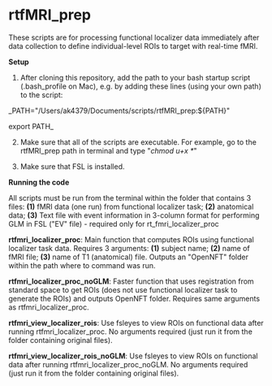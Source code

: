 # rtfMRI_prep
These scripts are for processing functional localizer data immediately after data collection to define individual-level ROIs to target with real-time fMRI.

**Setup**
1. After cloning this repository, add the path to your bash startup script (.bash_profile on Mac), e.g. by adding these lines (using your own path) to the script:

_PATH="/Users/ak4379/Documents/scripts/rtfMRI_prep:${PATH}"

export PATH_

2. Make sure that all of the scripts are executable. For example, go to the rtfMRI_prep path in terminal and type "_chmod u+x *_"

3. Make sure that FSL is installed.

**Running the code**

All scripts must be run from the terminal within the folder that contains 3 files: **(1)** fMRI data (one run) from functional localizer task; **(2)** anatomical data; **(3)** Text file with event information in 3-column format for performing GLM in FSL ("EV" file) - required only for rt_fmri_localizer_proc

**rtfmri_localizer_proc**: Main function that computes ROIs using functional localizer task data. Requires 3 arguments: **(1)** subject name; **(2)** name of fMRI file; **(3)** name of T1 (anatomical) file. Outputs an "OpenNFT" folder within the path where to command was run.

**rtfmri_localizer_proc_noGLM**: Faster function that uses registration from standard space to get ROIs (does not use functional localizer task to generate the ROIs) and outputs OpenNFT folder. Requires same arguments as rtfmri_localizer_proc.

**rtfmri_view_localizer_rois**: Use fsleyes to view ROIs on functional data after running rtfmri_localizer_proc. No arguments required (just run it from the folder containing original files).

**rtfmri_view_localizer_rois_noGLM**: Use fsleyes to view ROIs on functional data after running rtfmri_localizer_proc_noGLM. No arguments required (just run it from the folder containing original files).
